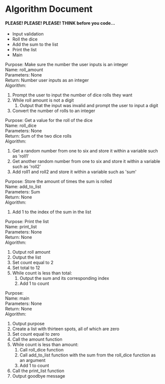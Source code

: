# Algorithm Document
#### PLEASE! PLEASE! PLEASE! THINK before you code...

- Input validation
- Roll the dice
- Add the sum to the list
- Print the list
- Main

Purpose: Make sure the number the user inputs is an integer  
Name: roll_amount  
Parameters: None  
Return: Number user inputs as an integer  
Algorithm:
1. Prompt the user to input the number of dice rolls they want
2. While roll amount is not a digit
   1. Output that the input was invalid and prompt the user to input a digit
3. Convert the number of rolls to an integer


Purpose: Get a value for the roll of the dice  
Name: roll_dice  
Parameters: None  
Return: Sum of the two dice rolls  
Algorithm:
1. Get a random number from one to six and store it within a variable such as 'roll1'
2. Get another random number from one to six and store it within a variable such as 'roll2'
3. Add roll1 and roll2 and store it within a variable such as 'sum'


Purpose: Store the amount of times the sum is rolled  
Name: add_to_list  
Parameters: Sum  
Return: None  
Algorithm:
1. Add 1 to the index of the sum in the list


Purpose: Print the list  
Name: print_list  
Parameters: None  
Return: None  
Algorithm:   
1. Output roll amount
2. Output the list
3. Set count equal to 2
4. Set total to 12
5. While count is less than total:
   1. Output the sum and its corresponding index
   2. Add 1 to count


Purpose:   
Name: main  
Parameters: None  
Return: None  
Algorithm:  
1. Output purpose
2. Create a list with thirteen spots, all of which are zero
3. Set count equal to zero
4. Call the amount function
5. While count is less than amount:
   1. Call roll_dice function
   2. Call add_to_list function with the sum from the roll_dice function as an argument
   3. Add 1 to count
6. Call the print_list function
7. Output goodbye message